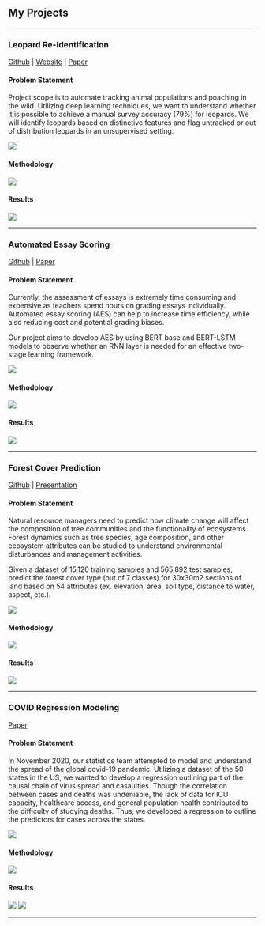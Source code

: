 ## My Projects

---

### Leopard Re-Identification
[Github](https://github.com/UC-Berkeley-I-School/Animal_Identification) | <a href="https://www.leopardspotting.com/"> Website</a> | <a href="https://drive.google.com/file/d/1rc2KwmqQQ2cZCliXXOgD8idwS8myBuWY/view"> Paper</a> 

#### Problem Statement
Project scope is to automate tracking animal populations and poaching in the wild. Utilizing deep learning techniques, we want to understand whether it is possible to achieve a manual survey accuracy (79%) for leopards. We will identify leopards based on distinctive features and flag untracked or out of distribution leopards in an unsupervised setting.

<img src="images/leop.png?raw=true"/>

#### Methodology
<img src="images/leop_methodology.PNG?raw=true"/>

#### Results
<img src="images/leop_results.PNG?raw=true"/>

---

### Automated Essay Scoring
[Github](https://github.com/vishpillai123/w266_aes) | <a href="https://github.com/vishpillai123/w266_aes/blob/main/A%20Two-stage%20Deep%20Neural%20Network%20for%20Automated%20Essay%20Scoring.pdf"> Paper</a>

#### Problem Statement
Currently, the assessment of essays is extremely time consuming and expensive as teachers spend hours on grading essays individually. Automated essay scoring (AES) can help to increase time efficiency, while also reducing cost and potential grading biases.

Our project aims to develop AES by using BERT base and BERT-LSTM models to observe whether an RNN layer is needed for an effective two-stage learning framework.


<img src="images/aes.png?raw=true"/>

#### Methodology
<img src="images/aes_methodology.PNG?raw=true"/>

#### Results
<img src="images/aes_results.png?raw=true"/>

---

### Forest Cover Prediction
[Github]([https://github.com/vishpillai123/w207_final_project_bwp]) |  <a href="https://github.com/vishpillai123/w266_aes/blob/main/A%20Two-stage%20Deep%20Neural%20Network%20for%20Automated%20Essay%20Scoring.pdf"> Presentation</a>

#### Problem Statement
Natural resource managers need to predict how climate change will affect the composition of tree communities and the functionality of ecosystems. Forest dynamics such as tree species, age composition, and other ecosystem attributes can be studied to understand environmental disturbances and management activities.  

Given a dataset of 15,120 training samples and 565,892 test samples, predict the forest cover type (out of 7 classes) for 30x30m2 sections of land based on 54 attributes (ex. elevation, area, soil type, distance to water, aspect, etc.). 

<img src="images/fc.png?raw=true"/>

#### Methodology
<img src="images/fc_methodology.PNG?raw=true"/>

#### Results
<img src="images/fc_results.PNG?raw=true"/>

---

### COVID Regression Modeling
<a href="pdfs/W203.3_Lab 2_Pillai_ScopetaRodrigues_Lurquin.pdf"> Paper</a>

#### Problem Statement

In November 2020, our statistics team attempted to model and understand the spread of the global covid-19 pandemic. Utilizing a dataset of the 50 states in the US, we wanted to develop a regression outlining part of the causal chain of virus spread and casaulties. Though the correlation between cases and deaths was undeniable, the lack of data for ICU capacity, healthcare access, and general population health contributed to the difficulty of studying deaths. Thus, we developed a regression to outline the predictors for cases across the states.

<img src="images/covid_map.png?raw=true"/>

#### Methodology
<img src="images/many_regression_xy.png?raw=true"/>

#### Results
<img src="images/min_pop_xy.jpg?raw=true"/>
<img src="images/final_eq.jpg?raw=true"/>

---



